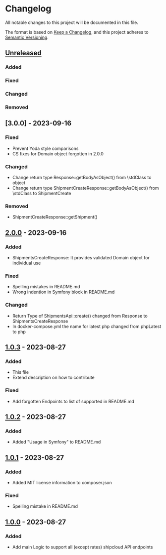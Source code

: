 # Changelog

All notable changes to this project will be documented in this file.

The format is based on [Keep a Changelog](https://keepachangelog.com/en/1.1.0/),
and this project adheres to [Semantic Versioning](https://semver.org/spec/v2.0.0.html).

## [Unreleased]

### Added
### Fixed
### Changed
### Removed


## [3.0.0] - 2023-09-16


### Fixed
- Prevent Yoda style comparisons 
- CS fixes for Domain object forgotten in 2.0.0
### Changed
- Change return type Response::getBodyAsObject() from \stdClass to object
- Change return type ShipmentCreateResponse::getBodyAsObject() from \stdClass to ShipmentCreate
### Removed
- ShipmentCreateResponse::getShipment()


## [2.0.0] - 2023-09-16

### Added
- ShipmentsCreateResponse: It provides validated Domain object for individual use 
### Fixed
- Spelling mistakes in README.md
- Wrong indention in Symfony block in README.md
### Changed
- Return Type of ShipmentsApi::create() changed from Response to ShipmentsCreateResponse
- In docker-compose.yml the name for latest php changed from phpLatest to php


## [1.0.3] - 2023-08-27

### Added
- This file
- Extend description on how to contribute

### Fixed
- Add forgotten Endpoints to list of supported in README.md


## [1.0.2] - 2023-08-27

### Added
- Added "Usage in Symfony" to README.md


## [1.0.1] - 2023-08-27

### Added
- Added MIT license information to composer.json

### Fixed
- Spelling mistake in README.md


## [1.0.0] - 2023-08-27

### Added
- Add main Logic to support all (except rates) shipcloud API endpoints

[unreleased]: https://github.com/DjThossi/shipcloud-sdk/compare/3.0.0...HEAD
[2.0.0]: https://github.com/DjThossi/shipcloud-sdk/compare/2.0.0...3.0.0
[2.0.0]: https://github.com/DjThossi/shipcloud-sdk/compare/1.0.3...2.0.0
[1.0.3]: https://github.com/DjThossi/shipcloud-sdk/compare/1.0.2...1.0.3
[1.0.2]: https://github.com/DjThossi/shipcloud-sdk/compare/1.0.1...1.0.2
[1.0.1]: https://github.com/DjThossi/shipcloud-sdk/compare/1.0.0...1.0.1
[1.0.0]: https://github.com/DjThossi/shipcloud-sdk/releases/tag/1.0.0
